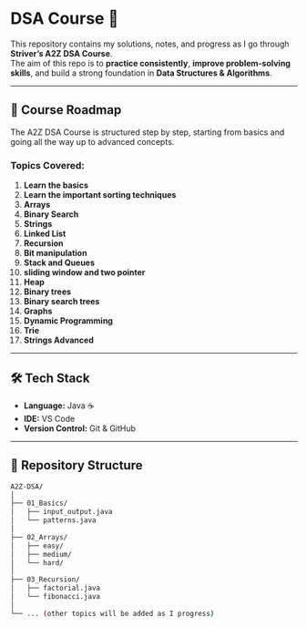 # DSA Course 🚀  

This repository contains my solutions, notes, and progress as I go through **Striver’s A2Z DSA Course**.  
The aim of this repo is to **practice consistently**, **improve problem-solving skills**, and build a strong foundation in **Data Structures & Algorithms**.  

---

## 📌 Course Roadmap  

The A2Z DSA Course is structured step by step, starting from basics and going all the way up to advanced concepts.  

### Topics Covered:
1. **Learn the basics**
2. **Learn the important sorting techniques**
3. **Arrays**
4. **Binary Search**
5. **Strings**
6. **Linked List**
7. **Recursion**
8. **Bit manipulation**
9. **Stack and Queues**
10. **sliding window and two pointer**
11. **Heap**
12. **Binary trees**
13. **Binary search trees**
14. **Graphs**
15. **Dynamic Programming**
16. **Trie**
17. **Strings Advanced**

---

## 🛠️ Tech Stack  
- **Language:** Java ☕  
- **IDE:** VS Code  
- **Version Control:** Git & GitHub  

---

## 📂 Repository Structure  

```bash
A2Z-DSA/
│
├── 01_Basics/
│   ├── input_output.java
│   └── patterns.java
│
├── 02_Arrays/
│   ├── easy/
│   ├── medium/
│   └── hard/
│
├── 03_Recursion/
│   ├── factorial.java
│   └── fibonacci.java
│
└── ... (other topics will be added as I progress)
